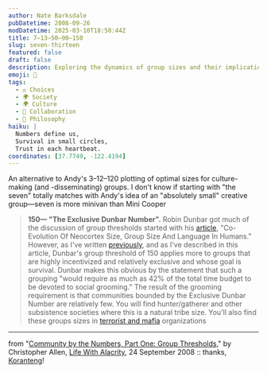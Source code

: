 ```yaml
---
author: Nate Barksdale
pubDatetime: 2008-09-26
modDatetime: 2025-03-10T18:50:44Z
title: 7–13–50–90–150
slug: seven-thirteen
featured: false
draft: false
description: Exploring the dynamics of group sizes and their implications for community structure and survival.
emoji: 👫
tags:
  - ⚖️ Choices
  - 🌍 Society
  - 🌍 Culture
  - 🤝 Collaboration
  - 🤔 Philosophy
haiku: |
  Numbers define us,  
  Survival in small circles,  
  Trust in each heartbeat.
coordinates: [37.7749, -122.4194]
---
```


An alternative to Andy's 3–12–120 plotting of optimal sizes for culture-making (and -disseminating) groups. I don't know if starting with "the seven" totally matches with Andy's idea of an "absolutely small" creative group—seven is more minivan than Mini Cooper

> **150— "The Exclusive Dunbar Number".** Robin Dunbar got much of the discussion of group thresholds started with his [article](https://www.google.com/search?q=%22article%22%20isrl.uiuc.edu), "Co-Evolution Of Neocortex Size, Group Size And Language In Humans." However, as I've written [previously](http://www.lifewithalacrity.com/2004/03/the_dunbar_numb.html), and as I've described in this article, Dunbar's group threshold of 150 applies more to groups that are highly incentivized and relatively exclusive and whose goal is survival. Dunbar makes this obvious by the statement that such a grouping "would require as much as 42% of the total time budget to be devoted to social grooming." The result of the grooming requirement is that communities bounded by the Exclusive Dunbar Number are relatively few. You will find hunter/gatherer and other subsistence societies where this is a natural tribe size. You'll also find these groups sizes in [terrorist and mafia](http://web.archive.org/web/20241214234011/https://globalguerrillas.typepad.com/globalguerrillas/2004/03/what_is_the_opt.html) organizations

---

from "[Community by the Numbers, Part One: Group Thresholds](http://www.lifewithalacrity.com/2008/09/group-threshold.html)," by Christopher Allen, [Life With Alacrity](http://www.lifewithalacrity.com/2008/09/group-threshold.html), 24 September 2008 :: thanks, [Koranteng](http://koranteng.blogspot.com/)!
